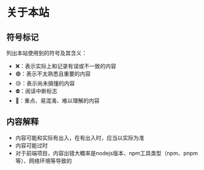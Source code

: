 <!--
 * @Author: jousindea jousindea@163.com
 * @Date: 2024-03-30 22:28:38
 * @LastEditors: jousindea jousindea@163.com
 * @LastEditTime: 2024-03-30 23:11:35
 * @FilePath: \latest-blogs\docs\about.md
 * @Description: 
 * 
 * Copyright (c) 2024 by jousindea, All Rights Reserved. 
-->

# 关于本站

## 符号标记

列出本站使用到的符号及其含义：

- ❌：表示实际上和记录有误或不一致的内容    
- 🟢：表示不太熟悉且重要的内容     
- 😢：表示尚未搞懂的内容   
- ⛔：阅读中断标志
- 🔴：重点、易混淆、难以理解的内容

## 内容解释

- 内容可能和实际有出入，在有出入时，应当以实际为准
- 内容可能过时
- 对于前端项目，内容出错大概率是nodejs版本、npm工具类型（npm、pnpm等）、网络环境等导致的
